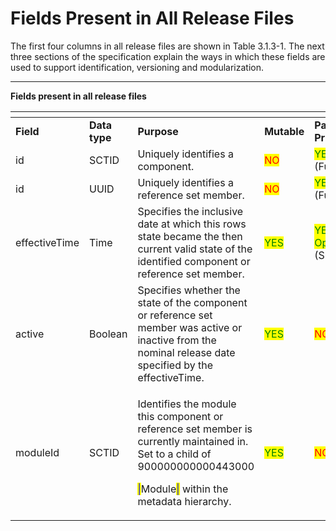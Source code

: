 # Fields Present in All Release Files

The first four columns in all release files are shown in Table 3.1.3-1. The next three sections of the specification explain the ways in which these fields are used to support identification, versioning and modularization.

***

**Fields present in all release files**

<table data-header-hidden data-full-width="true"><thead><tr><th width="123.8125"></th><th width="101.171875"></th><th width="396.34375"></th><th width="88.48046875"></th><th></th></tr></thead><tbody><tr><td><strong>Field</strong></td><td><strong>Data type</strong></td><td><strong>Purpose</strong></td><td><strong>Mutable</strong></td><td><strong>Part of Primary Key</strong></td></tr><tr><td>id</td><td>SCTID</td><td>Uniquely identifies a component.</td><td><mark style="color:red;">NO</mark></td><td><mark style="color:green;">YES</mark><br>(Full/Snapshot)</td></tr><tr><td>id</td><td>UUID</td><td>Uniquely identifies a reference set member.</td><td><mark style="color:red;">NO</mark></td><td><mark style="color:green;">YES</mark><br>(Full/Snapshot)</td></tr><tr><td>effectiveTime</td><td>Time</td><td>Specifies the inclusive date at which this rows state became the then current valid state of the identified component or reference set member.</td><td><mark style="color:green;">YES</mark></td><td><mark style="color:green;">YES</mark> (Full)<br><mark style="color:green;">Optional</mark> (Snapshot)</td></tr><tr><td>active</td><td>Boolean</td><td>Specifies whether the state of the component or reference set member was active or inactive from the nominal release date specified by the effectiveTime.</td><td><mark style="color:green;">YES</mark></td><td><mark style="color:red;">NO</mark></td></tr><tr><td>moduleId</td><td>SCTID</td><td><p>Identifies the module this component or reference set member is currently maintained in. Set to a child of 900000000000443000 </p><p><mark style="color:blue;">|</mark>Module<mark style="color:blue;">|</mark> within the metadata hierarchy.</p></td><td><mark style="color:green;">YES</mark></td><td><mark style="color:red;">NO</mark></td></tr></tbody></table>

